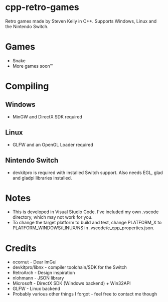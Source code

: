 # cpp-retro-games
Retro games made by Steven Kelly in C++. Supports Windows, Linux and the Nintendo Switch.

# Games
* Snake
* More games soon™

# Compiling
## Windows
* MinGW and DirectX SDK required

## Linux
* GLFW and an OpenGL Loader required

## Nintendo Switch
* devkitpro is required with installed Switch support. Also needs EGL, glad and gladpi libraries installed.

# Notes
* This is developed in Visual Studio Code. I've included my own .vscode directory, which may not work for you.
* To change the target platform to build and test, change PLATFORM_X to PLATFORM_WINDOWS/LINUX/NS in .vscode/c_cpp_properties.json.

# Credits
* ocornut - Dear ImGui
* devkitpro/libnx - compiler toolchain/SDK for the Switch
* RetroArch - Design inspiration
* nlohmann - JSON library
* Microsoft - DirectX SDK (Windows backend) + Win32API
* GLFW - Linux backend
* Probably various other things I forgot - feel free to contact me though